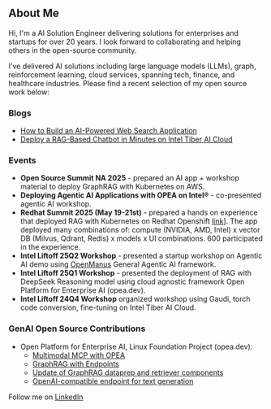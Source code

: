 ## About Me
Hi, I'm a AI Solution Engineer delivering solutions for enterprises and startups for over 20 years. I look forward to collaborating and helping others in the open-source community. 

​I've delivered AI solutions including large language models (LLMs), graph, reinforcement learning, cloud services, spanning tech, finance, and healthcare industries. Please find a recent selection of my open source work below:

### Blogs

* [How to Build an AI-Powered Web Search Application](https://www.intel.com/content/www/us/en/developer/articles/technical/deploy-a-rag-based-chatbot-on-tiber-ai-cloud.html)
* [Deploy a RAG-Based Chatbot in Minutes on Intel Tiber AI Cloud](https://www.intel.com/content/www/us/en/developer/articles/technical/deploy-a-rag-based-chatbot-on-tiber-ai-cloud.html)

### Events

* **Open Source Summit NA 2025** - prepared an AI app + workshop material to deploy GraphRAG with Kubernetes on AWS.
* **Deploying Agentic AI Applications with OPEA on Intel®** - co-presented agentic AI workshop.​
* **Redhat Summit 2025 (May 19-21st)**  - prepared a hands on experience that deployed RAG with Kubernetes on Redhat Openshift [link](https://github.com/rhai-code/GenAIInfra/tree/summit/helm-charts/chatqna)]. The app deployed many combinations of: compute (NVIDIA, AMD, Intel) x vector DB (Milvus, Qdrant, Redis) x models x UI combinations. 600 participated in the experience. 
* **Intel Liftoff 25Q2 Workshop** - presented a startup workshop on Agentic AI demo using [OpenManus](https://github.com/mannaandpoem/OpenManus) General Agentic AI framework.
* **Intel Liftoff 25Q1 Workshop** - presented the deployment of RAG with DeepSeek Reasoning model using cloud agnostic framework Open Platform for Enterprise AI (opea.dev).
* **Intel Liftoff 24Q4 Workshop** organized workshop using Gaudi, torch code conversion, fine-tuning on Intel Tiber AI Cloud.

### GenAI Open Source Contributions
* Open Platform for Enterprise AI, Linux Foundation Project (opea.dev):
  - [Multimodal MCP with OPEA](https://github.com/edlee123/GenAIResearch/tree/multimodal_mcp_examples/examples/MultimodalMCP)
  - [GraphRAG with Endpoints](https://github.com/opea-project/GenAIExamples/pull/2002)
  - [Update of GraphRAG dataprep and retriever components](https://github.com/opea-project/GenAIComps/pull/1746)
  - [OpenAI-compatible endpoint for text generation](https://github.com/opea-project/GenAIComps/pull/1395)


Follow me on [LinkedIn](https://www.linkedin.com/comm/mynetwork/discovery-see-all?usecase=PEOPLE_FOLLOWS&followMember=edwardleemfe
)

<!--
**edlee123/edlee123** is a ✨ _special_ ✨ repository because its `README.md` (this file) appears on your GitHub profile.

Here are some ideas to get you started:

- 🔭 I’m currently working on ...
- 🌱 I’m currently learning ...
- 👯 I’m looking to collaborate on ...
- 🤔 I’m looking for help with ...
- 💬 Ask me about ...
- 📫 How to reach me: ...
- 😄 Pronouns: ...
- ⚡ Fun fact: ...
-->
